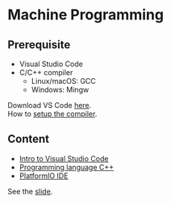 # Machine Programming

## Prerequisite

- Visual Studio Code
- C/C++ compiler
  - Linux/macOS: GCC
  - Windows: Mingw

Download VS Code <a href="https://code.visualstudio.com" target="_blank">here</a>. <br>
How to [setup the compiler](./compiler-setup.md).

## Content

- <a href="https://code.visualstudio.com/docs/getstarted/introvideos" target="_blank">Intro to Visual Studio Code</a>
- [Programming language C++](./cpp)
- [PlatformIO IDE](./pio)

See the <a href="./slide.html" target="_blank">slide</a>.
